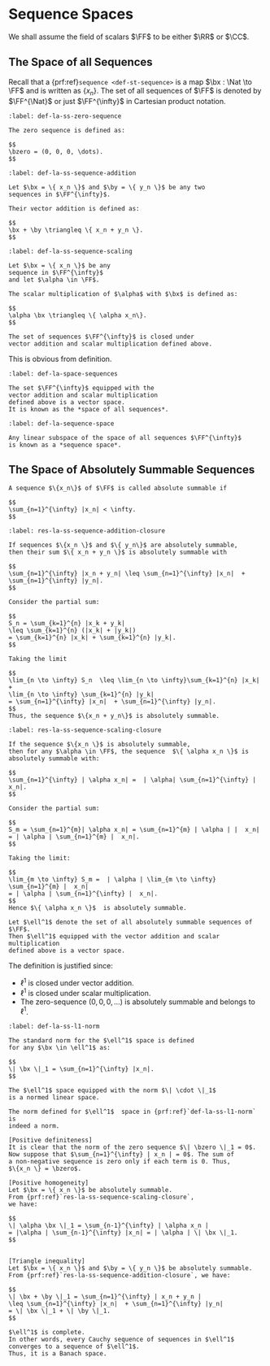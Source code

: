 # Sequence Spaces

We shall assume the field of scalars $\FF$ to be either $\RR$ or $\CC$.

## The Space of all Sequences

Recall that a {prf:ref}`sequence <def-st-sequence>` is
a map $\bx : \Nat \to \FF$ and is written as $\{ x_n \}$.
The set of all sequences of $\FF$ is denoted by $\FF^{\Nat}$
or just $\FF^{\infty}$ in Cartesian product notation.

```{prf:definition} Zero sequence
:label: def-la-ss-zero-sequence

The zero sequence is defined as:

$$
\bzero = (0, 0, 0, \dots).
$$
```

```{prf:definition} Vector addition of sequences
:label: def-la-ss-sequence-addition

Let $\bx = \{ x_n \}$ and $\by = \{ y_n \}$ be any two
sequences in $\FF^{\infty}$.

Their vector addition is defined as:

$$
\bx + \by \triangleq \{ x_n + y_n \}.
$$
```

```{prf:definition} Scalar multiplication of sequence
:label: def-la-ss-sequence-scaling

Let $\bx = \{ x_n \}$ be any
sequence in $\FF^{\infty}$
and let $\alpha \in \FF$.

The scalar multiplication of $\alpha$ with $\bx$ is defined as:

$$
\alpha \bx \triangleq \{ \alpha x_n\}.
$$
```

```{prf:theorem}
The set of sequences $\FF^{\infty}$ is closed under
vector addition and scalar multiplication defined above.
```
This is obvious from definition.


```{prf:definition} Vector space of all sequences
:label: def-la-space-sequences

The set $\FF^{\infty}$ equipped with the 
vector addition and scalar multiplication 
defined above is a vector space. 
It is known as the *space of all sequences*.
```

```{prf:definition} Sequence space
:label: def-la-sequence-space

Any linear subspace of the space of all sequences $\FF^{\infty}$
is known as a *sequence space*.
```

## The Space of Absolutely Summable Sequences

```{prf:definition} Absolutely summable sequence
A sequence $\{x_n\}$ of $\FF$ is called absolute summable if

$$
\sum_{n=1}^{\infty} |x_n| < \infty.
$$
```


```{prf:theorem} Closure under addition
:label: res-la-ss-sequence-addition-closure

If sequences $\{x_n \}$ and $\{ y_n\}$ are absolutely summable, 
then their sum $\{ x_n + y_n \}$ is absolutely summable with

$$
\sum_{n=1}^{\infty} |x_n + y_n| \leq \sum_{n=1}^{\infty} |x_n|  + \sum_{n=1}^{\infty} |y_n|. 
$$
```

```{prf:proof}
Consider the partial sum:

$$
S_n = \sum_{k=1}^{n} |x_k + y_k|
\leq \sum_{k=1}^{n} (|x_k| + |y_k|)
= \sum_{k=1}^{n} |x_k| + \sum_{k=1}^{n} |y_k|.
$$

Taking the limit

$$
\lim_{n \to \infty} S_n  \leq \lim_{n \to \infty}\sum_{k=1}^{n} |x_k| + 
\lim_{n \to \infty} \sum_{k=1}^{n} |y_k|
= \sum_{n=1}^{\infty} |x_n|  + \sum_{n=1}^{\infty} |y_n|.
$$
Thus, the sequence $\{x_n + y_n\}$ is absolutely summable.
```

```{prf:theorem} Closure under scalar multiplication
:label: res-la-ss-sequence-scaling-closure

If the sequence $\{x_n \}$ is absolutely summable,
then for any $\alpha \in \FF$, the sequence  $\{ \alpha x_n \}$ is 
absolutely summable with:

$$
\sum_{n=1}^{\infty} | \alpha x_n| =  | \alpha| \sum_{n=1}^{\infty} |  x_n|.
$$
```

```{prf:proof}
Consider the partial sum:

$$
S_m = \sum_{n=1}^{m}| \alpha x_n| = \sum_{n=1}^{m} | \alpha | |  x_n| 
= | \alpha | \sum_{n=1}^{m} |  x_n|.
$$

Taking the limit:

$$
\lim_{m \to \infty} S_m =  | \alpha | \lim_{m \to \infty} \sum_{n=1}^{m} |  x_n|
= | \alpha | \sum_{n=1}^{\infty} |  x_n|.
$$
Hence $\{ \alpha x_n \}$  is absolutely summable.
```

```{prf:definition} $\ell^1$ The space of absolutely summable sequences
Let $\ell^1$ denote the set of all absolutely summable sequences of $\FF$.
Then $\ell^1$ equipped with the vector addition and scalar multiplication
defined above is a vector space. 
```
The definition is justified since:

* $\ell^1$ is closed under vector addition.
* $\ell^1$ is closed under scalar multiplication.
* The zero-sequence $(0, 0, 0, \dots)$ is absolutely summable and belongs to $\ell^1$.



```{prf:definition} Norm for the $\ell^1$ space
:label: def-la-ss-l1-norm

The standard norm for the $\ell^1$ space is defined 
for any $\bx \in \ell^1$ as:

$$
\| \bx \|_1 = \sum_{n=1}^{\infty} |x_n|.
$$

The $\ell^1$ space equipped with the norm $\| \cdot \|_1$
is a normed linear space.
```

```{prf:theorem}
The norm defined for $\ell^1$  space in {prf:ref}`def-la-ss-l1-norm` is
indeed a norm.
```
```{prf:proof}
[Positive definiteness]
It is clear that the norm of the zero sequence $\| \bzero \|_1 = 0$.
Now suppose that $\sum_{n=1}^{\infty} | x_n | = 0$. The sum of 
a non-negative sequence is zero only if each term is 0. Thus,
$\{x_n \} = \bzero$.

[Positive homogeneity]
Let $\bx = \{ x_n \}$ be absolutely summable. 
From {prf:ref}`res-la-ss-sequence-scaling-closure`,
we have:

$$
\| \alpha \bx \|_1 = \sum_{n-1}^{\infty} | \alpha x_n | 
= |\alpha | \sum_{n-1}^{\infty} |x_n| = | \alpha | \| \bx \|_1.
$$


[Triangle inequality]
Let $\bx = \{ x_n \}$ and $\by = \{ y_n \}$ be absolutely summable.
From {prf:ref}`res-la-ss-sequence-addition-closure`, we have:

$$
\| \bx + \by \|_1 = \sum_{n=1}^{\infty} | x_n + y_n | 
\leq \sum_{n=1}^{\infty} |x_n|  + \sum_{n=1}^{\infty} |y_n|
= \| \bx \|_1 + \| \by \|_1.
$$
```

```{prf:theorem}
$\ell^1$ is complete. 
In other words, every Cauchy sequence of sequences in $\ell^1$
converges to a sequence of $\ell^1$.
Thus, it is a Banach space.
```

